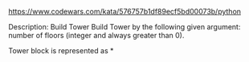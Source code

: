 https://www.codewars.com/kata/576757b1df89ecf5bd00073b/python

Description:
Build Tower
Build Tower by the following given argument:
number of floors (integer and always greater than 0).

Tower block is represented as *